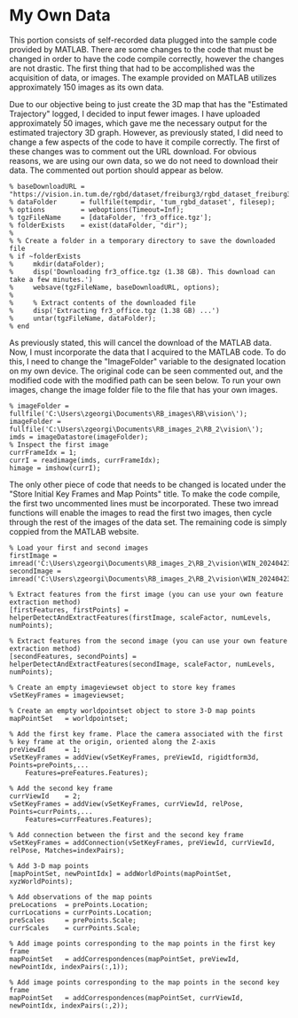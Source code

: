 # My Own Data

This portion consists of self-recorded data plugged into the sample code provided by MATLAB. There are some changes to the code that must be changed in order to have the code compile correctly, however the changes are not drastic. The first thing that had to be accomplished was the acquisition of data, or images. The example provided on MATLAB utilizes
approximately 150 images as its own data. 

Due to our objective being to just create the 3D map that has the "Estimated Trajectory" logged, I decided to input fewer images. I have uploaded approximately 50 images, which gave me the necessary output for the estimated trajectory 3D graph. However, as previously stated, I did need to change a few aspects of the code to have it compile correctly. The first of these changes was to comment out the URL download. 
For obvious reasons, we are using our own data, so we do not need to download their data. The commented out portion should appear as below. 
````
% baseDownloadURL = "https://vision.in.tum.de/rgbd/dataset/freiburg3/rgbd_dataset_freiburg3_long_office_household.tgz";
% dataFolder      = fullfile(tempdir, 'tum_rgbd_dataset', filesep);
% options         = weboptions(Timeout=Inf);
% tgzFileName     = [dataFolder, 'fr3_office.tgz'];
% folderExists    = exist(dataFolder, "dir");
%
% % Create a folder in a temporary directory to save the downloaded file
% if ~folderExists
%     mkdir(dataFolder);
%     disp('Downloading fr3_office.tgz (1.38 GB). This download can take a few minutes.')
%     websave(tgzFileName, baseDownloadURL, options);
%
%     % Extract contents of the downloaded file
%     disp('Extracting fr3_office.tgz (1.38 GB) ...')
%     untar(tgzFileName, dataFolder);
% end
````

As previously stated, this will cancel the download of the MATLAB data. Now, I must incorporate the data that I acquired to the MATLAB code. To do this, I need to change the "ImageFolder" variable to the designated location on my own device. The original code can be seen commented out, and the modified code with the modified path can be seen below. To run your own images, change the image folder file to the file that has your own images. 

````
% imageFolder = fullfile('C:\Users\zgeorgi\Documents\RB_images\RB\vision\');
imageFolder = fullfile('C:\Users\zgeorgi\Documents\RB_images_2\RB_2\vision\');
imds = imageDatastore(imageFolder);
% Inspect the first image
currFrameIdx = 1;
currI = readimage(imds, currFrameIdx);
himage = imshow(currI);
````

The only other piece of code that needs to be changed is located under the "Store Initial Key Frames and Map Points" title. To make the code compile, the first two uncommented lines must be incorporated. These two imread functions will enable the images to read the first two images, then cycle through the rest of the images of the data set. The remaining code is simply coppied from the MATLAB website. 

````
% Load your first and second images
firstImage = imread('C:\Users\zgeorgi\Documents\RB_images_2\RB_2\vision\WIN_20240423_20_57_24_Pro.jpg');
secondImage = imread('C:\Users\zgeorgi\Documents\RB_images_2\RB_2\vision\WIN_20240423_20_57_27_Pro.jpg');

% Extract features from the first image (you can use your own feature extraction method)
[firstFeatures, firstPoints] = helperDetectAndExtractFeatures(firstImage, scaleFactor, numLevels, numPoints);

% Extract features from the second image (you can use your own feature extraction method)
[secondFeatures, secondPoints] = helperDetectAndExtractFeatures(secondImage, scaleFactor, numLevels, numPoints);

% Create an empty imageviewset object to store key frames
vSetKeyFrames = imageviewset;

% Create an empty worldpointset object to store 3-D map points
mapPointSet   = worldpointset;

% Add the first key frame. Place the camera associated with the first 
% key frame at the origin, oriented along the Z-axis
preViewId     = 1;
vSetKeyFrames = addView(vSetKeyFrames, preViewId, rigidtform3d, Points=prePoints,...
    Features=preFeatures.Features);

% Add the second key frame
currViewId    = 2;
vSetKeyFrames = addView(vSetKeyFrames, currViewId, relPose, Points=currPoints,...
    Features=currFeatures.Features);

% Add connection between the first and the second key frame
vSetKeyFrames = addConnection(vSetKeyFrames, preViewId, currViewId, relPose, Matches=indexPairs);

% Add 3-D map points
[mapPointSet, newPointIdx] = addWorldPoints(mapPointSet, xyzWorldPoints);

% Add observations of the map points
preLocations  = prePoints.Location;
currLocations = currPoints.Location;
preScales     = prePoints.Scale;
currScales    = currPoints.Scale;

% Add image points corresponding to the map points in the first key frame
mapPointSet   = addCorrespondences(mapPointSet, preViewId, newPointIdx, indexPairs(:,1));

% Add image points corresponding to the map points in the second key frame
mapPointSet   = addCorrespondences(mapPointSet, currViewId, newPointIdx, indexPairs(:,2));
````
